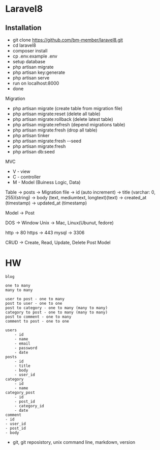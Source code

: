 # Laravel8

## Installation

-   git clone https://github.com/bm-member/laravel8.git
-   cd laravel8
-   composer install
-   cp .env.example .env
-   setup database
-   php artisan migrate
-   php artisan key:generate
-   php artisan serve
-   run on localhost:8000
-   done

Migration

- php artisan migrate (create table from migration file)
- php artisan migrate:reset (delete all table)
- php artisan migrate:rollback (delete latest table)
- php artisan migrate:refresh (depend migrations table)
- php artisan migrate:fresh (drop all table)
- php artisan tinker
- php artisan migrate:fresh --seed
- php artisan migrate:fresh
- php artisan db:seed


MVC

-   V - view
-   C - controller
-   M - Model (Buiness Logic, Data)

Table -> posts -> Migration file
-> id (auto increment)
-> title (varchar: 0, 255)(string)
-> body (text, mediumtext, longtext)(text)
-> created_at (timestamp)
-> updated_at (timestamp)

Model -> Post

DOS -> Window
Unix -> Mac, Linux(Ubunut, fedore)

http -> 80
https -> 443
mysql -> 3306

CRUD -> Create, Read, Update, Delete
Post Model

# HW

```
blog

one to many
many to many

user to post - one to many 
post to user - one to one
post to category - one to many (many to many)
category to post - one to many (many to many)
post to comment - one to many 
comment to post - one to one

users
    - id
    - name
    - email
    - password
    - date
posts
    - id 
    - title
    - body
    - user_id
category
    - id
    - name
category_post
    - id
    - post_id 
    - category_id 
    - date
comment
- id 
- user_id
- post_id
- body

```

- git, git reposistory, unix command line, markdown, version